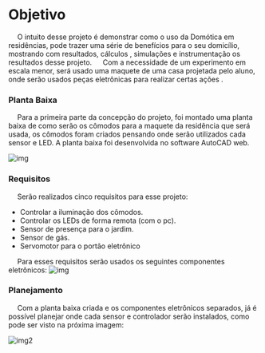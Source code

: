 # Objetivo

&emsp; O intuito desse projeto é demonstrar como o uso da Domótica em residências, pode trazer uma série de benefícios para o seu domicílio, mostrando com resultados, cálculos , simulações e instrumentação os resultados desse projeto.
&emsp; Com a necessidade de um experimento em escala menor, será usado uma maquete de uma casa projetada pelo aluno, onde serão usados peças eletrônicas para realizar certas ações .

### **Planta Baixa**

&emsp; Para a primeira parte da concepção do projeto, foi montado uma planta baixa de como serão os cômodos para a maquete da residência que será usada, os cômodos foram criados pensando onde serão utilizados cada sensor e LED. A planta baixa foi desenvolvida no software AutoCAD web.

![img](https://i.imgur.com/YDaX0Bu.jpg)

### **Requisitos**

&emsp; Serão realizados cinco requisitos para esse projeto:

* Controlar a iluminação dos cômodos.
* Controlar os LEDs de forma remota (com o pc).
* Sensor de presença para o jardim.
* Sensor de gás.
* Servomotor para o portão eletrônico

&emsp; Para esses requisitos serão usados os seguintes componentes eletrônicos:
![img](https://sigaa.ifsc.edu.br/shared/verImagem?salvar=false&idArquivo=1721723&key=9f6226a820d7b1c92b68050e7b9ba5f6)

### **Planejamento**

&emsp; Com a planta baixa criada e os componentes eletrônicos separados, já é possível planejar onde cada sensor e controlador serão instalados, como pode ser visto na próxima imagem:

![img2](https://i.imgur.com/H3w0Q7E.jpg)
